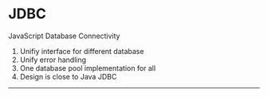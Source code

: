 # JDBC 
JavaScript Database Connectivity

1) Unifiy interface for different database
2) Unify error handling
3) One database pool implementation for all
4) Design is close to Java JDBC

---


